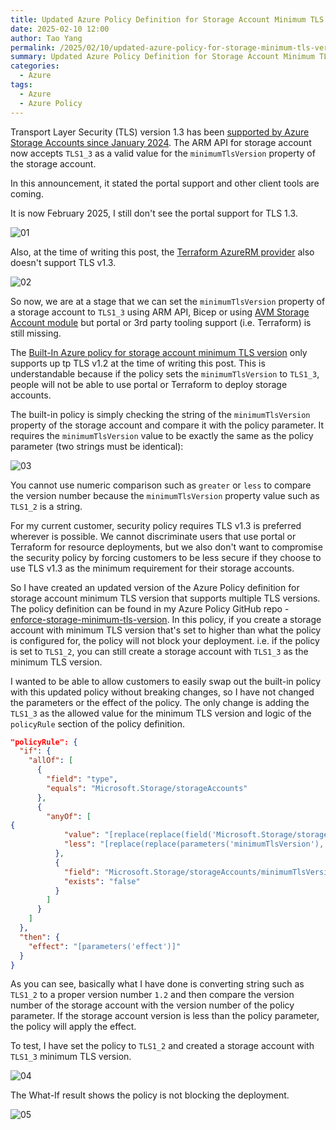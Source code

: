 ```yaml
---
title: Updated Azure Policy Definition for Storage Account Minimum TLS Version
date: 2025-02-10 12:00
author: Tao Yang
permalink: /2025/02/10/updated-azure-policy-for-storage-minimum-tls-ver
summary: Updated Azure Policy Definition for Storage Account Minimum TLS Version to support multiple TLS versions.
categories:
  - Azure
tags:
  - Azure
  - Azure Policy
---
```


Transport Layer Security (TLS) version 1.3 has been [supported by Azure Storage Accounts since January 2024](https://techcommunity.microsoft.com/blog/azurestorageblog/tls-1-3-requests-are-supported-for-azure-storage-ability-to-set-min-tls-version-/4034014/replies/4180182). The ARM API for storage account now accepts `TLS1_3` as a valid value for the `minimumTlsVersion` property of the storage account.

In this announcement, it stated the portal support and other client tools are coming.

It is now February 2025, I still don't see the portal support for TLS 1.3.

![01](../../../../assets/images/2025/02/storage-tls-policy-01.jpg)

Also, at the time of writing this post, the [Terraform AzureRM provider](https://registry.terraform.io/providers/hashicorp/azurerm/latest/docs/resources/storage_account) also doesn't support TLS v1.3.

![02](../../../../assets/images/2025/02/storage-tls-policy-02.jpg)

So now, we are at a stage that we can set the `minimumTlsVersion` property of a storage account to `TLS1_3` using ARM API, Bicep or using [AVM Storage Account module](https://github.com/Azure/bicep-registry-modules/blob/main/avm/res/storage/storage-account/README.md#parameter-minimumtlsversion) but portal or 3rd party tooling support (i.e. Terraform) is still missing.

The [Built-In Azure policy for storage account minimum TLS version](https://github.com/Azure/azure-policy/blob/master/built-in-policies/policyDefinitions/Storage/StorageAccountMinimumTLSVersion_Audit.json) only supports up tp TLS v1.2 at the time of writing this post. This is understandable because if the policy sets the `minimumTlsVersion` to `TLS1_3`, people will not be able to use portal or Terraform to deploy storage accounts.

The built-in policy is simply checking the string of the `minimumTlsVersion` property of the storage account and compare it with the policy parameter. It requires the `minimumTlsVersion` value to be exactly the same as the policy parameter (two strings must be identical):

![03](../../../../assets/images/2025/02/storage-tls-policy-03.jpg)

You cannot use numeric comparison such as `greater` or `less` to compare the version number because the `minimumTlsVersion` property value such as `TLS1_2` is a string.

For my current customer, security policy requires TLS v1.3 is preferred wherever is possible. We cannot discriminate users that use portal or Terraform for resource deployments, but we also don't want to compromise the security policy by forcing customers to be less secure if they choose to use TLS v1.3 as the minimum requirement for their storage accounts.

So I have created an updated version of the Azure Policy definition for storage account minimum TLS version that supports multiple TLS versions. The policy definition can be found in my Azure Policy GitHub repo - [enforce-storage-minimum-tls-version](https://github.com/tyconsulting/azurepolicy/blob/master/policy-definitions/enforce-storage-minimum-tls-version/azurepolicy.json). In this policy, if you create a storage account with minimum TLS version that's set to higher than what the policy is configured for, the policy will not block your deployment. i.e. if the policy is set to `TLS1_2`, you can still create a storage account with `TLS1_3` as the minimum TLS version.

I wanted to be able to allow customers to easily swap out the built-in policy with this updated policy without breaking changes, so I have not changed the parameters or the effect of the policy. The only change is adding the `TLS1_3` as the allowed value for the minimum TLS version and logic of the `policyRule` section of the policy definition.

```json
"policyRule": {
  "if": {
    "allOf": [
      {
        "field": "type",
        "equals": "Microsoft.Storage/storageAccounts"
      },
      {
        "anyOf": [
{
            "value": "[replace(replace(field('Microsoft.Storage/storageAccounts/minimumTlsVersion'),'TLS', ''),'_', '.')]",
            "less": "[replace(replace(parameters('minimumTlsVersion'),'TLS',''),'_','.')]"
          },
          {
            "field": "Microsoft.Storage/storageAccounts/minimumTlsVersion",
            "exists": "false"
          }
        ]
      }
    ]
  },
  "then": {
    "effect": "[parameters('effect')]"
  }
}
```

As you can see, basically what I have done is converting string such as `TLS1_2` to a proper version number `1.2` and then compare the version number of the storage account with the version number of the policy parameter. If the storage account version is less than the policy parameter, the policy will apply the effect.

To test, I have set the policy to `TLS1_2` and created a storage account with `TLS1_3` minimum TLS version.

![04](../../../../assets/images/2025/02/storage-tls-policy-03.jpg)

The What-If result shows the policy is not blocking the deployment.

![05](../../../../assets/images/2025/02/storage-tls-policy-04.jpg)
